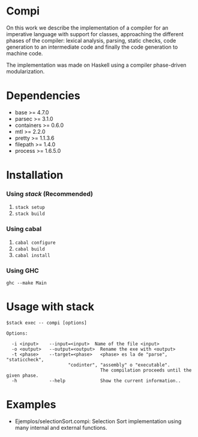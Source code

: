 Compi
=====

On this work we describe the implementation of a compiler for an imperative
language with support for classes, approaching the different phases of the
compiler: lexical analysis, parsing, static checks, code generation to an
intermediate code and finally the code generation to machine code.

The implementation was made on Haskell using a compiler phase-driven modularization.

# Dependencies

* base       >= 4.7.0
* parsec     >= 3.1.0
* containers >= 0.6.0
* mtl        >= 2.2.0
* pretty     >= 1.1.3.6
* filepath   >= 1.4.0
* process    >= 1.6.5.0

# Installation

### Using *stack* (Recommended)

1. `stack setup`
2. `stack build`

### Using cabal

1. `cabal configure`
2. `cabal build`
3. `cabal install`

### Using GHC

`ghc --make Main`

# Usage with stack

```
$stack exec -- compi [options]

Options: 

  -i <input>    --input=<input>  Name of the file <input>
  -o <output>   --output=<output>  Rename the exe with <output>
  -t <phase>    --target=<phase>   <phase> es la de "parse", "staticcheck",
     				   "codinter", "assembly" o "executable".
                                   The compilation proceeds until the given phase.
  -h            --help             Show the current information..
```

# Examples

* Ejemplos/selectionSort.compi: Selection Sort implementation using
  many internal and external functions.
